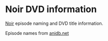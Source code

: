 # Noir DVD information

[Noir](https://en.wikipedia.org/wiki/Noir_\(anime\)) episode naming and DVD title information.

Episode names from [anidb.net](http://anidb.net/perl-bin/animedb.pl?show=anime&aid=13)
